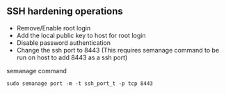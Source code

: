 ## SSH hardening operations

- Remove/Enable root login
- Add the local public key to host for root login
- Disable password authentication
- Change the ssh port to 8443 (This requires semanage command to be run on host to add 8443 as a ssh port)


semanage command
```
sudo semanage port -m -t ssh_port_t -p tcp 8443
```
